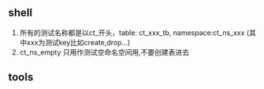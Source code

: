 ## shell
  1.  所有的测试名称都是以ct_开头，table: ct_xxx_tb, namespace:ct_ns_xxx (其中xxx为测试key比如create,drop...)
  2.  ct_ns_empty 只用作测试空命名空间用,不要创建表进去



## tools
